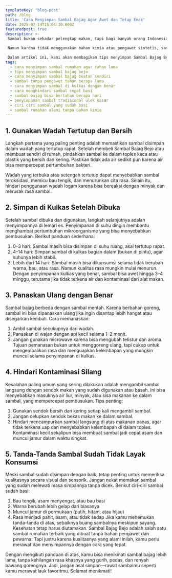```yaml
---
templateKey: 'blog-post'
path: /blog
title: 'Cara Menyimpan Sambal Bajag Agar Awet dan Tetap Enak'
date: 2025-07-14T15:04:10.000Z
featuredpost: true
description: >-
 Sambal bukan sekadar pelengkap makan, tapi bagi banyak orang Indonesia, sambal adalah jiwa dari setiap sajian. Apalagi jika sambal itu dibuat dengan penuh cinta, seperti Sambal Bajag Bejo. Terbuat dari bahan alami, tanpa pengawet, dan menggunakan teknik ulek kasar khas rumahan, sambal ini menyimpan rasa autentik yang tidak bisa ditemukan di produk pabrikan.

 Namun karena tidak menggunakan bahan kimia atau pengawet sintetis, sambal bajag cenderung memiliki masa simpan yang lebih singkat dibanding sambal botolan biasa. Untuk itu, penting bagi konsumen untuk tahu cara menyimpan sambal bajag dengan benar, agar tidak cepat basi, tetap gurih, dan tidak kehilangan aroma khas bawang gorengnya.

 Dalam artikel ini, kami akan membagikan tips menyimpan Sambal Bajag Bejo agar tetap awet, higienis, dan tentunya tetap nikmat saat disajikan. Mulai dari suhu penyimpanan, cara menghangatkan, hingga tanda-tanda sambal sudah tidak layak konsumsi. Semua akan dibahas secara lengkap dan praktis.
tags:
  - cara menyimpan sambal rumahan agar tahan lama
  - tips menyimpan sambal bajag bejo
  - cara menyimpan sambal bajag buatan sendiri
  - sambal tanpa pengawet tahan berapa lama
  - cara menyimpan sambal di kulkas dengan benar
  - cara menghindari sambal cepat basi
  - sambal bajag bisa bertahan berapa hari
  - penyimpanan sambal tradisional ulek kasar
  - ciri ciri sambal yang sudah basi
  - sambal rumahan alami tanpa bahan kimia
---
```

## 1. Gunakan Wadah Tertutup dan Bersih
Langkah pertama yang paling penting adalah memastikan sambal disimpan dalam wadah yang tertutup rapat. Setelah membeli Sambal Bajag Bejo atau membuat sendiri di rumah, pindahkan sambal ke dalam toples kaca atau plastik yang bersih dan kering. Pastikan tidak ada air sedikit pun karena air bisa mempercepat pertumbuhan bakteri.

Wadah yang terbuka atau setengah tertutup dapat menyebabkan sambal teroksidasi, memicu bau tengik, dan menurunkan cita rasa. Selain itu, hindari penggunaan wadah logam karena bisa bereaksi dengan minyak dan merusak rasa sambal.

## 2. Simpan di Kulkas Setelah Dibuka
Setelah sambal dibuka dan digunakan, langkah selanjutnya adalah menyimpannya di lemari es. Penyimpanan di suhu dingin membantu menghambat pertumbuhan mikroorganisme yang bisa menyebabkan pembusukan.
Berikut panduan sederhana:
1. 0–3 hari: Sambal masih bisa disimpan di suhu ruang, asal tertutup rapat.
2. 4–14 hari: Simpan sambal di kulkas bagian dalam (bukan di pintu), agar suhunya lebih stabil.
3. Lebih dari 14 hari: Sambal masih bisa dikonsumsi selama tidak berubah warna, bau, atau rasa. Namun kualitas rasa mungkin mulai menurun.
Dengan penyimpanan kulkas yang benar, sambal bisa awet hingga 3–4 minggu, terutama jika tidak terkena air dan kontaminasi dari alat makan.

## 3. Panaskan Ulang dengan Benar

Sambal bajag berbeda dengan sambal mentah. Karena berbahan goreng, sambal ini bisa dipanaskan ulang jika ingin disantap lebih hangat atau disegarkan kembali.
Cara memanaskan:
1. Ambil sambal secukupnya dari wadah.
2. Panaskan di wajan dengan api kecil selama 1–2 menit.
3. Jangan gunakan microwave karena bisa mengubah tekstur dan aroma.
Tujuan pemanasan bukan untuk menggoreng ulang, tapi cukup untuk mengembalikan rasa dan menguapkan kelembapan yang mungkin muncul selama penyimpanan di kulkas.

## 4. Hindari Kontaminasi Silang

Kesalahan paling umum yang sering dilakukan adalah mengambil sambal langsung dengan sendok makan yang sudah digunakan atau basah. Ini bisa menyebabkan masuknya air liur, minyak, atau sisa makanan ke dalam sambal, yang mempercepat pembusukan.
Tips penting:
1. Gunakan sendok bersih dan kering setiap kali mengambil sambal.
2. Jangan celupkan sendok bekas makan ke dalam sambal.
3. Hindari mencampurkan sambal langsung di atas makanan panas, agar tidak terkena uap dan menyebabkan kelembapan di dalam toples.
Kontaminasi kecil sekalipun bisa membuat sambal jadi cepat asam dan muncul jamur dalam waktu singkat.

## 5. Tanda-Tanda Sambal Sudah Tidak Layak Konsumsi

Meski sambal sudah disimpan dengan baik, tetap penting untuk memeriksa kualitasnya secara visual dan sensorik. Jangan nekat memakan sambal yang sudah melewati masa simpannya tanpa dicek.
Berikut ciri-ciri sambal sudah basi:
1. Bau tengik, asam menyengat, atau bau basi
2. Warna berubah lebih gelap dari biasanya
3. Muncul jamur di permukaan (putih, hitam, atau hijau)
4. Rasa menjadi pahit, asam, atau tidak sedap
Jika kamu menemukan tanda-tanda di atas, sebaiknya buang sambalnya meskipun sayang. Kesehatan tetap harus diutamakan.
Sambal Bajag Bejo adalah salah satu sambal rumahan terbaik yang dibuat tanpa bahan pengawet dan pewarna. Tapi justru karena kualitasnya yang alami inilah, kamu perlu merawat dan menyimpannya dengan cara yang tepat.

Dengan mengikuti panduan di atas, kamu bisa menikmati sambal bajag lebih lama, tanpa kehilangan rasa khasnya yang gurih, pedas, dan renyah bawang gorengnya. Jadi, jangan asal simpan—rawat sambalmu seperti kamu merawat lauk favoritmu. Selamat menikmati!

